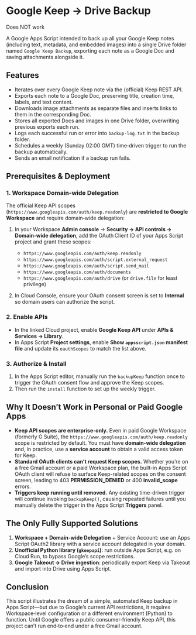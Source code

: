 # Google Keep → Drive Backup

Does NOT work

A Google Apps Script intended to back up all your Google Keep notes (including text, metadata, and embedded images) into a single Drive folder named `Google Keep Backup`, exporting each note as a Google Doc and saving attachments alongside it.

## Features

* Iterates over every Google Keep note via the (official) Keep REST API.
* Exports each note to a Google Doc, preserving title, creation time, labels, and text content.
* Downloads image attachments as separate files and inserts links to them in the corresponding Doc.
* Stores all exported Docs and images in one Drive folder, overwriting previous exports each run.
* Logs each successful run or error into `backup-log.txt` in the backup folder.
* Schedules a weekly (Sunday 02:00 GMT) time‑driven trigger to run the backup automatically.
* Sends an email notification if a backup run fails.

## Prerequisites & Deployment

### 1. Workspace Domain‑wide Delegation

The official Keep API scopes (`https://www.googleapis.com/auth/keep.readonly`) are **restricted to Google Workspace** and require domain‑wide delegation:

1. In your Workspace **Admin console** → **Security → API controls → Domain‑wide delegation**, add the OAuth Client ID of your Apps Script project and grant these scopes:

   * `https://www.googleapis.com/auth/keep.readonly`
   * `https://www.googleapis.com/auth/script.external_request`
   * `https://www.googleapis.com/auth/script.send_mail`
   * `https://www.googleapis.com/auth/documents`
   * `https://www.googleapis.com/auth/drive` (or `drive.file` for least privilege)

2. In Cloud Console, ensure your OAuth consent screen is set to **Internal** so domain users can authorize the script.

### 2. Enable APIs

* In the linked Cloud project, enable **Google Keep API** under **APIs & Services → Library**.
* In Apps Script **Project settings**, enable **Show `appsscript.json` manifest file** and update its `oauthScopes` to match the list above.

### 3. Authorize & Install

1. In the Apps Script editor, manually run the `backupKeep` function once to trigger the OAuth consent flow and approve the Keep scopes.
2. Then run the `install` function to set up the weekly trigger.

## Why It Doesn’t Work in Personal or Paid Google Apps

* **Keep API scopes are enterprise-only.** Even in paid Google Workspace (formerly G Suite), the `https://www.googleapis.com/auth/keep.readonly` scope is restricted by default. You must have **domain-wide delegation** and, in practice, use a **service account** to obtain a valid access token for Keep.
* **Standard OAuth clients can’t request Keep scopes.** Whether you’re on a free Gmail account or a paid Workspace plan, the built-in Apps Script OAuth client will refuse to surface Keep-related scopes on the consent screen, leading to 403 **PERMISSION\_DENIED** or 400 **invalid\_scope** errors.
* **Triggers keep running until removed.** Any existing time-driven trigger will continue invoking `backupKeep()`, causing repeated failures until you manually delete the trigger in the Apps Script **Triggers** panel.

## The Only Fully Supported Solutions

1. **Workspace + Domain‑wide Delegation** + Service Account: use an Apps Script OAuth2 library with a service account delegated in your domain.
2. **Unofficial Python library (`gkeepapi`)**: run outside Apps Script, e.g. on Cloud Run, to bypass Google’s scope restrictions.
3. **Google Takeout → Drive ingestion**: periodically export Keep via Takeout and import into Drive using Apps Script.

## Conclusion

This script illustrates the dream of a simple, automated Keep backup in Apps Script—but due to Google’s current API restrictions, it requires Workspace‑level configuration or a different environment (Python) to function. Until Google offers a public consumer‑friendly Keep API, this project can’t run end‑to‑end under a free Gmail account.
